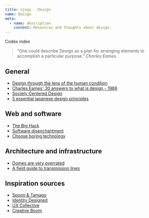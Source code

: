 ```yaml
---
title: njoqi · Design
name: Design
meta:
  - name: description
    content: Resources and thoughts about design.
---
```


<p>
  <router-link to="/codex">
    Codex index
  </router-link>
</p>

<script setup>
  import ArticleHeader from '../../components/article-header.vue'
</script>

<article-header v-bind="frontmatter" />

> “One could describe Design as a plan for arranging elements to accomplish a particular purpose.” <cite>Charles Eames</cite>

## General

- [Design through the lens of the human condition](http://fadeyev.net/design/)
- [Charles Eames' 30 answers to what is design - 1969](https://flashbak.com/charles-eames-30-answers-to-what-is-design-1969-378352/)
- [Society Centered Design](https://societycentered.design/)
- [5 essential japanese design principles](https://blog.grio.com/2016/03/5-essential-japanese-design-principles.html)

## Web and software

- [The Big Hack](https://bighack.org/)
- [Software disenchantment](https://tonsky.me/blog/disenchantment/)
- [Choose boring technology](https://mcfunley.com/choose-boring-technology)

## Architecture and infrastructure

- [Domes are very overrated](https://caseyhandmer.wordpress.com/2019/11/28/domes-are-very-over-rated/)
- [A field guide to transmission lines](https://hackaday.com/2019/06/11/a-field-guide-to-transmission-lines/)

## Inspiration sources

- [Spoon &amp; Tamago](https://www.spoon-tamago.com/)
- [Identity Designed](https://identitydesigned.com/)
- [UX Collective](https://uxdesign.cc/)
- [Creative Boom](https://www.creativeboom.com/)